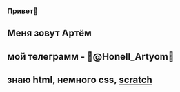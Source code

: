 ### Привет👋
## Меня зовут Артём
## мой телеграмм - 🔗@Honell_Artyom🔗
## знаю html, немного css, [scratch](https://scratch.mit.edu/download)
